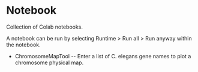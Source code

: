 # Notebook
Collection of Colab notebooks.

 A notebook can be run by selecting Runtime > Run all > Run anyway within the notebook.
* ChromosomeMapTool -- Enter a list of C. elegans gene names to plot a chromosome physical map.

